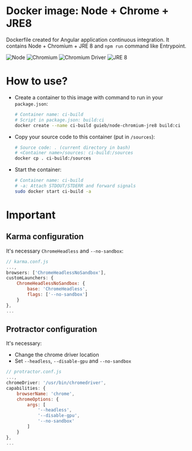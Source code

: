 # Docker image: Node + Chrome + JRE8

Dockerfile created for Angular application continuous integration.
It contains Node + Chromium + JRE 8 and `npm run` command like Entrypoint.

![Node](https://img.shields.io/docker/v/_/node/14-alpine3.12?label=Node)
![Chromium](https://img.shields.io/badge/Chromium-83.0.4103.116-blue)
![Chromium Driver](https://img.shields.io/badge/Chromium%20Driver-83.0.4103.116-blue)
![JRE 8](https://img.shields.io/badge/OpenJDKJRE-8-blue)

# How to use?

- Create a container to this image with command to run in your `package.json`:
    ```bash
    # Container name: ci-build
    # Script in package.json: build:ci
    docker create --name ci-build guieb/node-chromium-jre8 build:ci
    ```

- Copy your source code to this container (put in `/sources`):
    ```bash
    # Source code: . (current directory in bash)
    # <Container name>/sources: ci-build:/sources
    docker cp . ci-build:/sources
    ```

- Start the container:
    ```bash
    # Container name: ci-build
    # -a: Attach STDOUT/STDERR and forward signals
    sudo docker start ci-build -a 
    ```

# Important

## Karma configuration

It's necessary `ChromeHeadless` and `--no-sandbox`:

```javascript
// karma.conf.js
...,
browsers: ['ChromeHeadlessNoSandbox'],
customLaunchers: {
    ChromeHeadlessNoSandbox: {
        base: 'ChromeHeadless',
        flags: ['--no-sandbox']
    }
},
...
```

## Protractor configuration

It's necessary:
- Change the chrome driver location
- Set `--headless`, `--disable-gpu` and `--no-sandbox`

```javascript
// protractor.conf.js
...,
chromeDriver: '/usr/bin/chromedriver',
capabilities: {
    browserName: 'chrome',
    chromeOptions: {
        args: [
            '--headless',
            '--disable-gpu',
            '--no-sandbox'
        ]
    }
},
...
```
